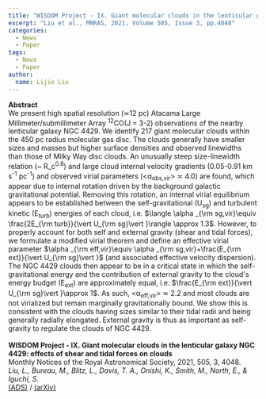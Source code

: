 ```yaml
---
title: "WISDOM Project - IX. Giant molecular clouds in the lenticular galaxy NGC 4429: effects of shear and tidal forces on clouds"
excerpt: "Liu et al., MNRAS, 2021, Volume 505, Issue 3, pp.4048"
categories:
  - News
  - Paper
tags:
  - News
  - Paper
author:
  name: Lijie Liu  
---
```


<b>Abstract</b><br>
We present high spatial resolution (≍12 pc) Atacama Large Millimeter/submillimeter Array <SUP>12</SUP>CO(J = 3-2) observations of the nearby lenticular galaxy NGC 4429. We identify 217 giant molecular clouds within the 450 pc radius molecular gas disc. The clouds generally have smaller sizes and masses but higher surface densities and observed linewidths than those of Milky Way disc clouds. An unusually steep size-linewidth relation (~ R_c<sup>0.8</sup>) and large cloud internal velocity gradients (0.05-0.91 km s<SUP>-1</SUP> pc<SUP>-1</SUP>) and observed virial parameters (<α<SUB>obs,vir</SUB>> ≍ 4.0) are found, which appear due to internal rotation driven by the background galactic gravitational potential. Removing this rotation, an internal virial equilibrium appears to be established between the self-gravitational (U<SUB>sg</SUB>) and turbulent kinetic (E<SUB>turb</SUB>) energies of each cloud, i.e. $\langle \alpha _{\rm sg,vir}\equiv \frac{2E_{\rm turb}}{\vert U_{\rm sg}\vert }\rangle \approx 1.3$. However, to properly account for both self and external gravity (shear and tidal forces), we formulate a modified virial theorem and define an effective virial parameter $\alpha _{\rm eff,vir}\equiv \alpha _{\rm sg,vir}+\frac{E_{\rm ext}}{\vert U_{\rm sg}\vert }$ (and associated effective velocity dispersion). The NGC 4429 clouds then appear to be in a critical state in which the self-gravitational energy and the contribution of external gravity to the cloud's energy budget (E<SUB>ext</SUB>) are approximately equal, i.e. $\frac{E_{\rm ext}}{\vert U_{\rm sg}\vert }\approx 1$. As such, <α<SUB>eff,vir</SUB>> ≍ 2.2 and most clouds are not virialized but remain marginally gravitationally bound. We show this is consistent with the clouds having sizes similar to their tidal radii and being generally radially elongated. External gravity is thus as important as self-gravity to regulate the clouds of NGC 4429.<br>
<br>
<b>WISDOM Project - IX. Giant molecular clouds in the lenticular galaxy NGC 4429: effects of shear and tidal forces on clouds</b><br>
Monthly Notices of the Royal Astronomical Society, 2021, 505, 3, 4048.<br>
<i>Liu, L., Bureau, M., Blitz, L., Davis, T. A., Onishi, K., Smith, M., North, E., & Iguchi, S.</i><br>
<a href="https://ui.adsabs.harvard.edu/abs/2021MNRAS.505.4048L">(ADS)</a> / <a href="https://arxiv.org/abs/2106.04327">(arXiv)</a>


<!-- <figure style="width: 500px" class="align-center">
  <img src="{{ site.url }}{{ site.baseurl }}/assets/images/NGC708_moment012.png" alt="">
  <figcaption>CO(2-1) integrated intensity, intensity-weighted mean line-of-sight velocity and velocity dispersion in NGC0708.</figcaption>
</figure> -->